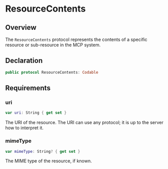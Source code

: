 # ResourceContents

## Overview

The `ResourceContents` protocol represents the contents of a specific resource or sub-resource in the MCP system.

## Declaration

```swift
public protocol ResourceContents: Codable
```

## Requirements

### uri

```swift
var uri: String { get set }
```

The URI of the resource. The URI can use any protocol; it is up to the server how to interpret it.

### mimeType

```swift
var mimeType: String? { get set }
```

The MIME type of the resource, if known.
